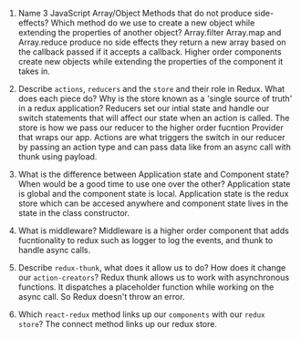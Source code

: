1. Name 3 JavaScript Array/Object Methods that do not produce side-effects? Which method do we use to create a     new object while extending the properties of another object?
    Array.filter Array.map and Array.reduce produce no side effects they return a new array based on the callback passed if it accepts a callback. Higher order components create new objects while extending the properties of the component it takes in.

2.  Describe `actions`, `reducers` and the `store` and their role in Redux. What does each piece do? Why is the store known as a 'single source of truth' in a redux application?
    Reducers set our intial state and handle our switch statements that will affect our state when an action is called. The store is how we pass our reducer to the higher order fucntion Provider that wraps our app. Actions are what triggers the switch in our reducer by passing an action type and can pass data like from an async call with thunk using payload.

3. What is the difference between Application state and Component state? When would be a good time to use one over the other?
    Application state is global and the component state is local. Application state is the redux store which can be accesed anywhere and component state lives in the state in the class constructor.

4.  What is middleware?
    Middleware is a higher order component that adds fucntionality to redux such as logger to log the events, and thunk to handle async calls.
5. Describe `redux-thunk`, what does it allow us to do? How does it change our `action-creators`?
    Redux thunk allows us to work with asynchronous functions. It dispatches a placeholder function while working on the async call. So Redux doesn't throw an error.

6. Which `react-redux` method links up our `components` with our `redux store`?
    The connect method links up our redux store.
